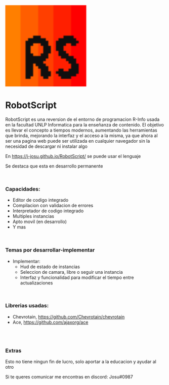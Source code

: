<img src="./src/assets/svg/RobotScript-Icon.svg" alt="RobotScript icon" style="height: 16rem; width: 16rem;"/>

<br>

# RobotScript

RobotScript es una reversion de el entorno de programacion R-Info usada en la facultad UNLP Informatica para la enseñanza de contenido. El objetivo es llevar el concepto a tiempos modernos, aumentando las herramientas que brinda, mejorando la interfaz y el acceso a la misma, ya que ahora al ser una pagina web puede ser utilizada en cualquier navegador sin la necesidad de descargar ni instalar algo

En https://j-josu.github.io/RobotScript/ se puede usar el lenguaje

Se destaca que esta en desarrollo permanente

<br>

### Capacidades:

- Editor de codigo integrado
- Compilacion con validacion de errores
- Interpretador de codigo integrado
- Multiples instancias
- Apto movil (en desarrollo)
- Y mas

<br>

### Temas por desarrollar-implementar

- Implementar:
    - Hud de estado de instancias
    - Seleccion de camara, libre o seguir una instancia
    - Interfaz y funcionalidad para modificar el tiempo entre actualizaciones

<br>

### Librerias usadas:

- Chevrotain, https://github.com/Chevrotain/chevrotain
- Ace, https://github.com/ajaxorg/ace


<br>
<br>

### Extras

Esto no tiene ningun fin de lucro, solo aportar a la educacion y ayudar al otro

Si te queres comunicar me encontras en discord: Josu#0987